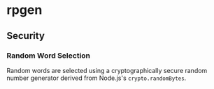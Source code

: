 
# rpgen



## Security

### Random Word Selection

Random words are selected using a cryptographically secure random number generator derived from
Node.js's `crypto.randomBytes`.
